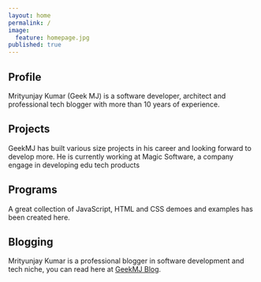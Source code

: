 ```yaml
---
layout: home
permalink: /
image: 
  feature: homepage.jpg
published: true
---
```


<div class="tiles">

<div class="tile">
  <h2 class="post-title">Profile</h2>
  <p class="post-excerpt">Mrityunjay Kumar (Geek MJ) is a software developer, architect and professional tech blogger with more than 10 years of experience.</p>
</div><!-- /.tile -->

<div class="tile">
  <h2 class="post-title">Projects</h2>
  <p class="post-excerpt">GeekMJ has built various size projects in his career and looking forward to develop more. He is currently working at Magic Software, a company engage in developing edu tech products</p>
</div><!-- /.tile -->

<div class="tile">
  <h2 class="post-title">Programs</h2>
  <p class="post-excerpt">A great collection of JavaScript, HTML and CSS demoes and examples has been created here.</p>
</div><!-- /.tile -->
<div class="tile">

<h2 class="post-title">Blogging</h2>
  <p class="post-excerpt">Mrityunjay Kumar is a professional blogger in software development and tech niche, you can read here at <a href="http://www.geekmj.in" title="GeekMJ Blog">GeekMJ Blog</a>.</p>
</div><!-- /.tile -->

</div><!-- /.tiles -->
